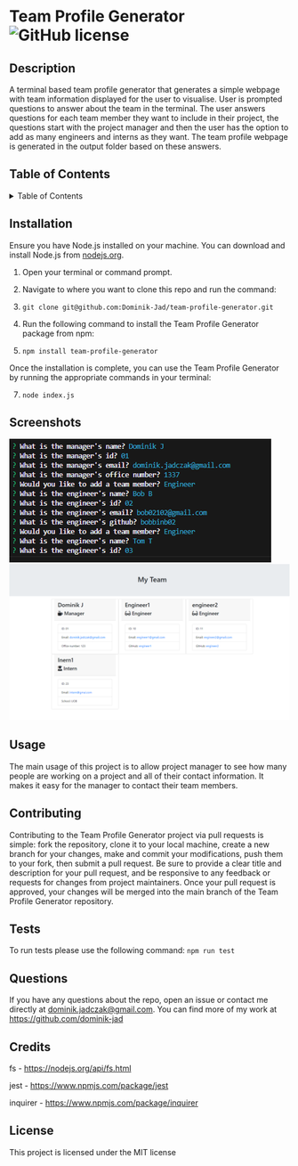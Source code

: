 # Team Profile Generator ![GitHub license](https://img.shields.io/badge/license-MIT-blue.svg)
 
  ## Description
  A terminal based team profile generator that generates a simple webpage with team information displayed for the user to visualise. User is prompted questions to answer about the team in the terminal. The user answers questions for each team member they want to include in their project, the questions start with the project manager and then the user has the option to add as many engineers and interns as they want. The team profile webpage is generated in the output folder based on these answers. 
  
  ## Table of Contents

  <details>
  <summary>Table of Contents</summary>
  <ol>
    <li><a href="#Description">Description</a></li>
    <li><a href="#Installation">Installation</a></li>
    <li><a href="#Screenshots">Screenshots</a></li>
    <li><a href="#Usage">Usage</a></li>
    <li><a href="#Contributing">Contributing</a></li>
    <li><a href="#Tests">Tests</a></li>
    <li><a href="#Questions">Questions</a></li>
    <li><a href="#License">License</a></li>
  </ol>
  </details>

  ## Installation
  Ensure you have Node.js installed on your machine. You can download and install Node.js from <a href="nodejs.org"> nodejs.org</a>.

  1. Open your terminal or command prompt.

  3. Navigate to where you want to clone this repo and run the command: 

  4. ``` git clone git@github.com:Dominik-Jad/team-profile-generator.git ```

  5. Run the following command to install the Team Profile Generator package from npm:

  6. ``` npm install team-profile-generator ```

  Once the installation is complete, you can use the Team Profile Generator by running the appropriate commands in your terminal:

  7. ``` node index.js ```
  ## Screenshots 
  
![Screenshot of the terminal ](./assets/screenshot-01.PNG)
![Screenshot of the output](./assets/screenshot-02.PNG)



  ## Usage
  The main usage of this project is to allow project manager to see how many people are working on a project and all of their contact information. It makes it easy for the manager to contact their team members. 

  ## Contributing
  
  Contributing to the Team Profile Generator project via pull requests is simple: fork the repository, clone it to your local machine, create a new branch for your changes, make and commit your modifications, push them to your fork, then submit a pull request. Be sure to provide a clear title and description for your pull request, and be responsive to any feedback or requests for changes from project maintainers. Once your pull request is approved, your changes will be merged into the main branch of the Team Profile Generator repository.

  ## Tests
  To run tests please use the following command:
  ``` npm run test ```

  ## Questions
  If you have any questions about the repo, open an issue or contact me directly at dominik.jadczak@gmail.com. You can find more of my work at https://github.com/dominik-jad
  
  ## Credits 

  fs - https://nodejs.org/api/fs.html

  jest - https://www.npmjs.com/package/jest

  inquirer - https://www.npmjs.com/package/inquirer


  ## License
  This project is licensed under the MIT license
